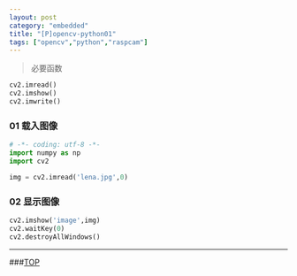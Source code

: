```yaml
---
layout: post
category: "embedded"
title: "[P]opencv-python01"
tags: ["opencv","python","raspcam"]
---
```


<a name="top"></a>





> 必要函数 

```python
cv2.imread()
cv2.imshow()
cv2.imwrite()
```

### 01 载入图像

```python
# -*- coding: utf-8 -*-
import numpy as np
import cv2

img = cv2.imread('lena.jpg',0)
```

### 02 显示图像

```python
cv2.imshow('image',img)
cv2.waitKey(0)
cv2.destroyAllWindows()
```

- - - 

###[TOP](#top)
